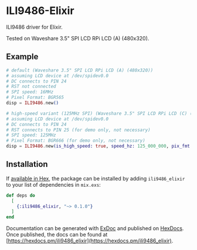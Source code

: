 # ILI9486-Elixir

ILI9486 driver for Elixir.

Tested on Waveshare 3.5" SPI LCD RPi LCD (A) (480x320).

## Example

```elixir
# default (Waveshare 3.5" SPI LCD RPi LCD (A) (480x320))
# assuming LCD device at /dev/spidev0.0
# DC connects to PIN 24
# RST not connected
# SPI speed: 16MHz
# Pixel Format: BGR565
disp = ILI9486.new()
```

```elixir
# high-speed variant (125MHz SPI) (Waveshare 3.5" SPI LCD RPi LCD (C) (480x320))
# assuming LCD device at /dev/spidev0.0
# DC connects to PIN 24
# RST connects to PIN 25 (for demo only, not necessary)
# SPI speed: 125MHz
# Pixel Format: BGR666 (for demo only, not necessary)
disp = ILI9486.new(is_high_speed: true, speed_hz: 125_000_000, pix_fmt: :bgr666, rst: 25)
```

## Installation

If [available in Hex](https://hex.pm/docs/publish), the package can be installed
by adding `ili9486_elixir` to your list of dependencies in `mix.exs`:

```elixir
def deps do
  [
    {:ili9486_elixir, "~> 0.1.0"}
  ]
end
```

Documentation can be generated with [ExDoc](https://github.com/elixir-lang/ex_doc)
and published on [HexDocs](https://hexdocs.pm). Once published, the docs can
be found at [https://hexdocs.pm/ili9486_elixir](https://hexdocs.pm/ili9486_elixir).

